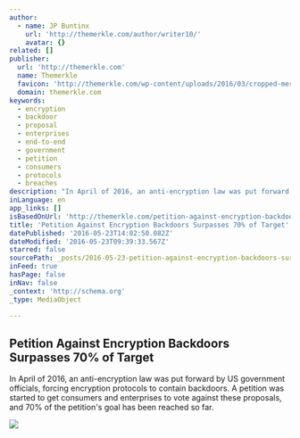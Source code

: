 ```yaml
---
author:
  - name: JP Buntinx
    url: 'http://themerkle.com/author/writer10/'
    avatar: {}
related: []
publisher:
  url: 'http://themerkle.com'
  name: Themerkle
  favicon: 'http://themerkle.com/wp-content/uploads/2016/03/cropped-merkle-white-1-192x192.png'
  domain: themerkle.com
keywords:
  - encryption
  - backdoor
  - proposal
  - enterprises
  - end-to-end
  - government
  - petition
  - consumers
  - protocols
  - breaches
description: "In April of 2016, an anti-encryption law was put forward by US government officials, forcing encryption protocols to contain backdoors. A petition was started to get consumers and enterprises to vote against these proposals, and 70% of the petition's goal has been reached so far."
inLanguage: en
app_links: []
isBasedOnUrl: 'http://themerkle.com/petition-against-encryption-backdoors-surpasses-70-of-target/'
title: 'Petition Against Encryption Backdoors Surpasses 70% of Target'
datePublished: '2016-05-23T14:02:50.082Z'
dateModified: '2016-05-23T09:39:33.567Z'
starred: false
sourcePath: _posts/2016-05-23-petition-against-encryption-backdoors-surpasses-70-of-targe.md
inFeed: true
hasPage: false
inNav: false
_context: 'http://schema.org'
_type: MediaObject

---
```

<article style=""><h1>Petition Against Encryption Backdoors Surpasses 70% of Target</h1><p>In April of 2016, an anti-encryption law was put forward by US government officials, forcing encryption protocols to contain backdoors. A petition was started to get consumers and enterprises to vote against these proposals, and 70% of the petition's goal has been reached so far.</p><img src="http://themerkle.com/wp-content/uploads/2016/05/shutterstock_116345242.jpg" /></article>